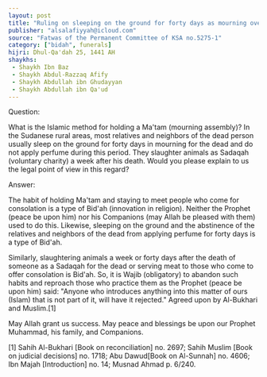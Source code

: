 ```yaml
---
layout: post
title: "Ruling on sleeping on the ground for forty days as mourning over the dead"
publisher: "alsalafiyyah@icloud.com"
source: "Fatwas of the Permanent Committee of KSA no.5275-1"
category: ["bidah", funerals]
hijri: Dhul-Qa'dah 25, 1441 AH
shaykhs: 
 - Shaykh Ibn Baz
 - Shaykh Abdul-Razzaq Afify
 - Shaykh Abdullah ibn Ghudayyan
 - Shaykh Abdullah ibn Qa'ud
---
```


Question: 

What is the Islamic method for holding a Ma'tam (mourning assembly)? In the Sudanese rural areas, most relatives and neighbors of the dead person usually sleep on the ground for forty days in mourning for the dead and do not apply perfume during this period. They slaughter animals as Sadaqah (voluntary charity) a week after his death. Would you please explain to us the legal point of view in this regard?

Answer: 

The habit of holding Ma'tam and staying to meet people who come for consolation is a type of Bid'ah (innovation in religion). Neither the Prophet (peace be upon him) nor his Companions (may Allah be pleased with them) used to do this. Likewise, sleeping on the ground and the abstinence of the relatives and neighbors of the dead from applying perfume for forty days is a type of Bid'ah. 

Similarly, slaughtering animals a week or forty days after the death of someone as a Sadaqah for the dead or serving meat to those who come to offer consolation is Bid'ah. So, it is Wajib (obligatory) to abandon such habits and reproach those who practice them as the Prophet (peace be upon him) said: "Anyone who introduces anything into this matter of ours (Islam) that is not part of it, will have it rejected." Agreed upon by Al-Bukhari and Muslim.[1]

May Allah grant us success. May peace and blessings be upon our Prophet Muhammad, his family, and Companions. 

[1] Sahih Al-Bukhari [Book on reconciliation] no. 2697; Sahih Muslim [Book on judicial decisions] no. 1718; Abu Dawud[Book on Al-Sunnah] no. 4606; Ibn Majah [Introduction] no. 14; Musnad Ahmad p. 6/240.


